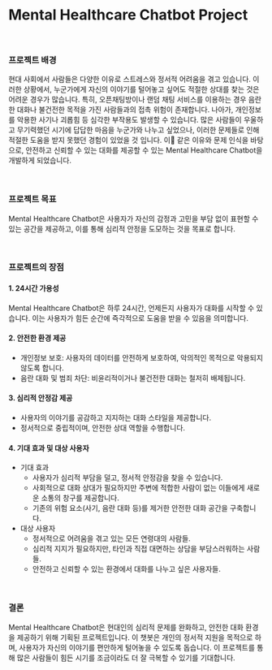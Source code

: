 # Mental Healthcare Chatbot Project
<br>

### 프로젝트 배경
현대 사회에서 사람들은 다양한 이유로 스트레스와 정서적 어려움을 겪고 있습니다. 이러한 상황에서, 누군가에게 자신의 이야기를 털어놓고 싶어도 적절한 상대를 찾는 것은 어려운 경우가 많습니다. 특히, 오픈채팅방이나 랜덤 채팅 서비스를 이용하는 경우 음란한 대화나 불건전한 목적을 가진 사람들과의 접촉 위험이 존재합니다. 나아가, 개인정보를 악용한 사기나 괴롭힘 등 심각한 부작용도 발생할 수 있습니다.
많은 사람들이 우울하고 무기력했던 시기에 답답한 마음을 누군가와 나누고 싶었으나, 이러한 문제들로 인해 적절한 도움을 받지 못했던 경험이 있었을 것 입니다. 이 같은 이유와 문제 인식을 바탕으로, 안전하고 신뢰할 수 있는 대화를 제공할 수 있는 Mental Healthcare Chatbot을 개발하게 되었습니다.

<br>

### 프로젝트 목표
Mental Healthcare Chatbot은 사용자가 자신의 감정과 고민을 부담 없이 표현할 수 있는 공간을 제공하고, 이를 통해 심리적 안정을 도모하는 것을 목표로 합니다.

<br>

### 프로젝트의 장점
#### 1. 24시간 가용성
Mental Healthcare Chatbot은 하루 24시간, 언제든지 사용자가 대화를 시작할 수 있습니다. 이는 사용자가 힘든 순간에 즉각적으로 도움을 받을 수 있음을 의미합니다.

#### 2. 안전한 환경 제공
- 개인정보 보호: 사용자의 데이터를 안전하게 보호하여, 악의적인 목적으로 악용되지 않도록 합니다.
- 음란 대화 및 범죄 차단: 비윤리적이거나 불건전한 대화는 철저히 배제됩니다.

#### 3. 심리적 안정감 제공
- 사용자의 이야기를 공감하고 지지하는 대화 스타일을 제공합니다.
- 정서적으로 중립적이며, 안전한 상대 역할을 수행합니다.

#### 4. 기대 효과 및 대상 사용자
* 기대 효과
  - 사용자가 심리적 부담을 덜고, 정서적 안정감을 찾을 수 있습니다.
  - 사회적으로 대화 상대가 필요하지만 주변에 적합한 사람이 없는 이들에게 새로운 소통의 창구를 제공합니다.
  - 기존의 위험 요소(사기, 음란 대화 등)를 제거한 안전한 대화 공간을 구축합니다.
* 대상 사용자
  - 정서적으로 어려움을 겪고 있는 모든 연령대의 사람들.
  - 심리적 지지가 필요하지만, 타인과 직접 대면하는 상담을 부담스러워하는 사람들.
  - 안전하고 신뢰할 수 있는 환경에서 대화를 나누고 싶은 사용자들.

<br>

### 결론
Mental Healthcare Chatbot은 현대인의 심리적 문제를 완화하고, 안전한 대화 환경을 제공하기 위해 기획된 프로젝트입니다. 이 챗봇은 개인의 정서적 지원을 목적으로 하며, 사용자가 자신의 이야기를 편안하게 털어놓을 수 있도록 돕습니다. 이 프로젝트를 통해 많은 사람들이 힘든 시기를 조금이라도 더 잘 극복할 수 있기를 기대합니다.
